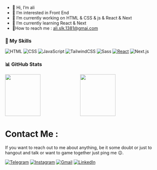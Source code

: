 - 👋 Hi, I’m ali
-  👀 I’m interested in Front End
- 🔭 I’m currently working on HTML & CSS & js & React & Next
- 🌱 I’m currently learning React & Next
- 📩How to reach me : ali.slk.1381@gmai.com

### 🚀 My Skills
![HTML](https://img.shields.io/badge/HTML-%23E34F26.svg?logo=html5&logoColor=white)
![CSS](https://img.shields.io/badge/CSS-639?logo=css&logoColor=fff)
![JavaScript](https://img.shields.io/badge/-JavaScript-000?&logo=JavaScript)
![TailwindCSS](https://img.shields.io/badge/Tailwind%20CSS-%2338B2AC.svg?logo=tailwind-css&logoColor=white)
![Sass](https://img.shields.io/badge/Sass-C69?logo=sass&logoColor=fff)
[![React](https://img.shields.io/badge/React-%2320232a.svg?logo=react&logoColor=%2361DAFB)](#)
![Next.js](https://img.shields.io/badge/Next.js-black?logo=next.js&logoColor=white)

### 📊 GitHub Stats
<a width="100%" ><img width="48%" height="137px" src="https://github-readme-stats.vercel.app/api?username=alisarla-k&hide_title=true&hide_border=true&show_icons=true&include_all_commits=true&count_private=true&line_height=21&text_color=000&icon_color=000&bg_color=0,ea6161,ffc64d,fffc4d,52fa5a&theme=graywhite" />
<img width="48%" height="137px" src="https://github-readme-stats.vercel.app/api/top-langs/?username=alisarla-k&hide=react&hide_title=true&hide_border=true&layout=compact&langs_count=6&exclude_repo=comp426,Redventures-Movie-Quotes&text_color=000&icon_color=fff&bg_color=0,52fa5a,4dfcff,c64dff&theme=graywhite" /></a>


# Contact Me :

If you want to reach out to me about anything, be it some doubt or just to hangout and talk or want to game together just ping me 😉.

<a href="https://t.me/ali12web">![Telegram](https://img.shields.io/badge/Telegram-2CA5E0?logo=telegram&logoColor=white)</a>
<a href="https://www.instagram.com/@ali.slk81">![Instagram](https://img.shields.io/badge/Instagram-%23E4405F.svg?logo=Instagram&logoColor=white)</a>
<a href="https://mail.google.com//ali.slk.1381@gmai.com">![Gmail](https://img.shields.io/badge/Gmail-D14836?logo=gmail&logoColor=white)</a>
<a href="https://www.linkedin.com/in/ali-sarlak/"> ![LinkedIn](https://custom-icon-badges.demolab.com/badge/LinkedIn-0A66C2?logo=linkedin-white&logoColor=fff)</a>


<!---
alisarla-k/alisarla-k is a ✨ special ✨ repository because its `README.md` (this file) appears on your GitHub profile.
You can click the Preview link to take a look at your changes.
--->
